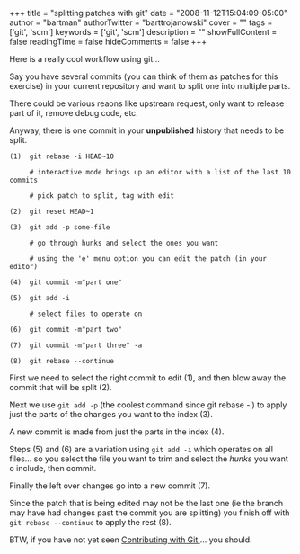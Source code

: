 +++
title = "splitting patches with git"
date = "2008-11-12T15:04:09-05:00"
author = "bartman"
authorTwitter = "barttrojanowski"
cover = ""
tags = ['git', 'scm']
keywords = ['git', 'scm']
description = ""
showFullContent = false
readingTime = false
hideComments = false
+++

Here is a really cool workflow using git...



Say you have several commits (you can think of them as patches for this exercise) in your current repository and want to split one into multiple parts.

There could be various reaons like upstream request, only want to release part of it, remove debug code, etc.



Anyway, there is one commit in your **unpublished** history that needs to be split.



<!--more-->



    (1)  git rebase -i HEAD~10

         # interactive mode brings up an editor with a list of the last 10 commits

         # pick patch to split, tag with edit

    (2)  git reset HEAD~1

    (3)  git add -p some-file

         # go through hunks and select the ones you want

         # using the 'e' menu option you can edit the patch (in your editor)

    (4)  git commit -m"part one"

    (5)  git add -i

         # select files to operate on

    (6)  git commit -m"part two"

    (7)  git commit -m"part three" -a

    (8)  git rebase --continue



First we need to select the right commit to edit (1), and then blow away the commit that will be split (2).



Next we use `git add -p` (the coolest command since git rebase -i) to apply just the parts of the changes you want to the index (3).

A new commit is made from just the parts in the index (4).



Steps (5) and (6) are a variation using `git add -i` which operates on all files... so you select the file you want to trim and select the *hunks* you want o include, then commit.



Finally the left over changes go into a new commit (7).



Since the patch that is being edited may not be the last one (ie the branch may have had changes past the commit you are splitting) you finish off with `git rebase --continue` to apply the rest (8).



BTW, if you have not yet seen [ Contributing with Git ](http://uk.youtube.com/watch?v=j45cs5_nY2k)... you should.


